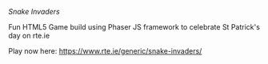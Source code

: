 *Snake Invaders*

Fun HTML5 Game build using Phaser JS framework to celebrate St Patrick's day on rte.ie

Play now here: https://www.rte.ie/generic/snake-invaders/

